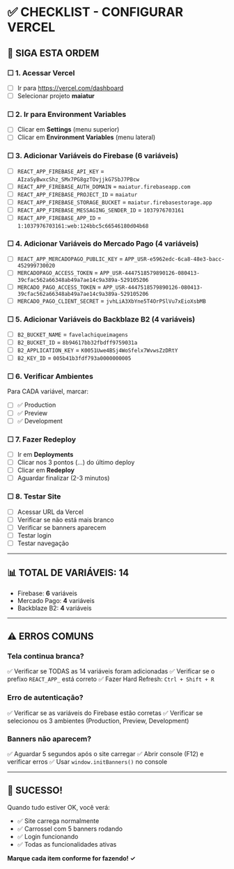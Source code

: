 # ✅ CHECKLIST - CONFIGURAR VERCEL

## 🎯 SIGA ESTA ORDEM

### ☐ 1. Acessar Vercel
- [ ] Ir para https://vercel.com/dashboard
- [ ] Selecionar projeto **maiatur**

### ☐ 2. Ir para Environment Variables
- [ ] Clicar em **Settings** (menu superior)
- [ ] Clicar em **Environment Variables** (menu lateral)

### ☐ 3. Adicionar Variáveis do Firebase (6 variáveis)
- [ ] `REACT_APP_FIREBASE_API_KEY` = `AIzaSyBwxcShz_SMx7PG8gzTOvjjkG7SbJ7PBcw`
- [ ] `REACT_APP_FIREBASE_AUTH_DOMAIN` = `maiatur.firebaseapp.com`
- [ ] `REACT_APP_FIREBASE_PROJECT_ID` = `maiatur`
- [ ] `REACT_APP_FIREBASE_STORAGE_BUCKET` = `maiatur.firebasestorage.app`
- [ ] `REACT_APP_FIREBASE_MESSAGING_SENDER_ID` = `1037976703161`
- [ ] `REACT_APP_FIREBASE_APP_ID` = `1:1037976703161:web:124bbc5c66546180d04b68`

### ☐ 4. Adicionar Variáveis do Mercado Pago (4 variáveis)
- [ ] `REACT_APP_MERCADOPAGO_PUBLIC_KEY` = `APP_USR-e5962edc-6ca8-48e3-bacc-452999730020`
- [ ] `MERCADOPAGO_ACCESS_TOKEN` = `APP_USR-4447518579890126-080413-39cfac562a66348ab49a7ae14c9a389a-529105206`
- [ ] `MERCADO_PAGO_ACCESS_TOKEN` = `APP_USR-4447518579890126-080413-39cfac562a66348ab49a7ae14c9a389a-529105206`
- [ ] `MERCADO_PAGO_CLIENT_SECRET` = `jvhLiA3XbYne5T4OrPSlVu7xEioXsbMB`

### ☐ 5. Adicionar Variáveis do Backblaze B2 (4 variáveis)
- [ ] `B2_BUCKET_NAME` = `favelachiqueimagens`
- [ ] `B2_BUCKET_ID` = `8b94617bb32fbdff9759031a`
- [ ] `B2_APPLICATION_KEY` = `K0051Uwe4BSj4WoSfelx7WvwsZzDRtY`
- [ ] `B2_KEY_ID` = `005b41b3fdf793a0000000005`

### ☐ 6. Verificar Ambientes
Para CADA variável, marcar:
- [ ] ✅ Production
- [ ] ✅ Preview
- [ ] ✅ Development

### ☐ 7. Fazer Redeploy
- [ ] Ir em **Deployments**
- [ ] Clicar nos 3 pontos (...) do último deploy
- [ ] Clicar em **Redeploy**
- [ ] Aguardar finalizar (2-3 minutos)

### ☐ 8. Testar Site
- [ ] Acessar URL da Vercel
- [ ] Verificar se não está mais branco
- [ ] Verificar se banners aparecem
- [ ] Testar login
- [ ] Testar navegação

---

## 📊 TOTAL DE VARIÁVEIS: 14

- Firebase: **6** variáveis
- Mercado Pago: **4** variáveis  
- Backblaze B2: **4** variáveis

---

## ⚠️ ERROS COMUNS

### Tela continua branca?
✅ Verificar se TODAS as 14 variáveis foram adicionadas
✅ Verificar se o prefixo `REACT_APP_` está correto
✅ Fazer Hard Refresh: `Ctrl + Shift + R`

### Erro de autenticação?
✅ Verificar se as variáveis do Firebase estão corretas
✅ Verificar se selecionou os 3 ambientes (Production, Preview, Development)

### Banners não aparecem?
✅ Aguardar 5 segundos após o site carregar
✅ Abrir console (F12) e verificar erros
✅ Usar `window.initBanners()` no console

---

## 🎉 SUCESSO!

Quando tudo estiver OK, você verá:
- ✅ Site carrega normalmente
- ✅ Carrossel com 5 banners rodando
- ✅ Login funcionando
- ✅ Todas as funcionalidades ativas

**Marque cada item conforme for fazendo! ✓**
